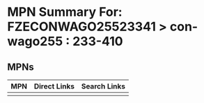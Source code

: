 



# MPN Summary For: FZECONWAGO25523341 > con-wago255 : 233-410

## MPNs
  

|MPN|Direct Links|Search Links|
| :--- | :--- | :--- |
||||
